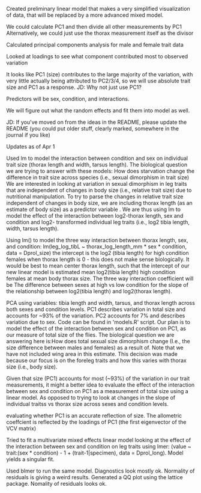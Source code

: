 Created preliminary linear model that makes a very simplified visualization of data, that will be replaced by a more advanced mixed model.

We could calculate PC1 and then divide all other measurements by PC1
Alternatively, we could just use the thorax measurement itself as the divisor

Calculated principal components analysis for male and female trait data

Looked at loadings to see what component contributed most to observed variation

It looks like PC1 (size) contributes to the large majority of the variation, with very little actually being attributed to PC2/3/4, so we will use absolute trait size and PC1 as a response. JD: Why not just use PC1?

Predictors will be sex, condition, and interactions.

We will figure out what the random effects and fit them into model as well.

JD: If you've moved on from the ideas in the README, please update the README (you could put older stuff, clearly marked, somewhere in the journal if you like)


Updates as of Apr 1 

Used lm to model the interaction between condition and sex on individual trait size (thorax length and width, tarsus length). The biological question we are trying to answer with these models: How does starvation change the difference in trait size across species (i.e., sexual dimorphism in trait size) We are interested in looking at variation in sexual dimorphism in leg traits that are independent of changes in body size (i.e., relative trait size) due to nutritional manipulation. To try to parse the changes in relative trait size independent of changes in body size, we are including thorax length (as an estimate of body size) as a predictor variable . We are thus using lm to model the effect of the interaction between log2-thorax length, sex and condition and log2- transformed individual leg traits (i.e., log2 tibia length, width, tarsus length). 

Using lm() to model the three way interaction between thorax length, sex, and condition: lm(leg_log_tibL ~ thorax_log_length_mm * sex * condition, data = Dprol_size) 
the intercept is the log2 (tibia length) for high condition females when thorax length is 0 - this does not make sense biologically. It would be best to mean center thorax length, such that the intercept of our new linear model is estimated mean log2(tibia length) high condition females at mean body thorax size. The three way interaction coefficient will be The difference between sexes at high vs low condition for the slope of the relationship between log2(tibia length) and log2(thorax length). 

PCA using variables: tibia length and width, tarsus, and thorax length across both sexes and condition levels. PC1 describes variation in total size and accounts for ~93% of the variation. PC2 accounts for 7% and describes variation due to sex. Code can be found in 'models.R' script. Our plan is to model the effect of the interaction between sex and condition on PC1, as our measure of total size of the flies. The biological question we are answering here is:How does total sexual size dimorphism change (I.e., the size difference between males and females) as a result of. Note that we have not included wing area in this estimate. This decision was made because our focus is on the foreleg traits and how this varies with thorax size (i.e., body size). 

Given that size (PC1) accounts for most (~93%) of the variation in our trait measurements, it might a better idea to evaluate the effect of the interaction between sex and condition on PC1 as a measurement of total size using a linear model. As opposed to trying to look at changes in the slope of individual traitss vs thorax size across sexes and condition levels. 

evaluating whether PC1 is an accurate reflection of size. The allometric coeffcient is reflected by the loadings of PC1 (the first eigenvector of the VCV matrix) 

Tried to fit a multivariate mixed effects linear model looking at the effect of the interaction between sex and condition on leg traits using lmer: (value ~ trait:(sex * condition) - 1 + (trait-1|specimen), data = Dprol_long).  Model yields a singular fit.

Used blmer to run the same model. Diagnostics look mostly ok. Normality of residuals is giving a weird results. 
Generated a QQ plot using the lattice package. Nomality of residuals looks ok. 



